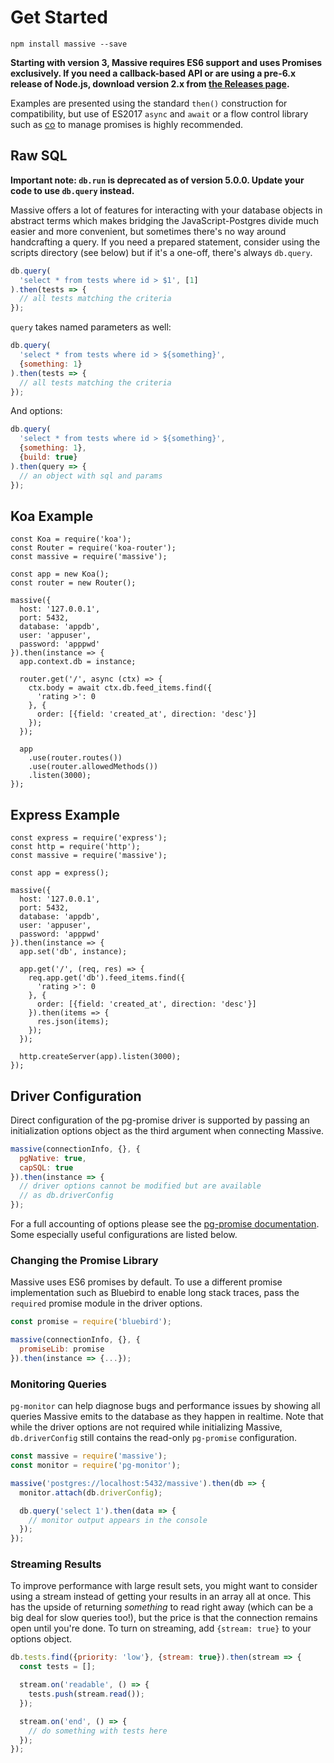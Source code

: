 # Get Started

```
npm install massive --save
```

**Starting with version 3, Massive requires ES6 support and uses Promises exclusively. If you need a callback-based API or are using a pre-6.x release of Node.js, download version 2.x from [the Releases page](https://github.com/dmfay/massive-js/releases).**

Examples are presented using the standard `then()` construction for compatibility, but use of ES2017 `async` and `await` or a flow control library such as [co](https://github.com/tj/co) to manage promises is highly recommended.

## Raw SQL

**Important note: `db.run` is deprecated as of version 5.0.0. Update your code to use `db.query` instead.**

Massive offers a lot of features for interacting with your database objects in abstract terms which makes bridging the JavaScript-Postgres divide much easier and more convenient, but sometimes there's no way around handcrafting a query. If you need a prepared statement, consider using the scripts directory (see below) but if it's a one-off, there's always `db.query`.

```javascript
db.query(
  'select * from tests where id > $1', [1]
).then(tests => {
  // all tests matching the criteria
});
```

`query` takes named parameters as well:

```javascript
db.query(
  'select * from tests where id > ${something}',
  {something: 1}
).then(tests => {
  // all tests matching the criteria
});
```

And options:

```javascript
db.query(
  'select * from tests where id > ${something}',
  {something: 1},
  {build: true}
).then(query => {
  // an object with sql and params
});
```

## Koa Example

```
const Koa = require('koa');
const Router = require('koa-router');
const massive = require('massive');

const app = new Koa();
const router = new Router();

massive({
  host: '127.0.0.1',
  port: 5432,
  database: 'appdb',
  user: 'appuser',
  password: 'apppwd'
}).then(instance => {
  app.context.db = instance;

  router.get('/', async (ctx) => {
    ctx.body = await ctx.db.feed_items.find({
      'rating >': 0
    }, {
      order: [{field: 'created_at', direction: 'desc'}]
    });
  });

  app
    .use(router.routes())
    .use(router.allowedMethods())
    .listen(3000);
});
```

## Express Example

```
const express = require('express');
const http = require('http');
const massive = require('massive');

const app = express();

massive({
  host: '127.0.0.1',
  port: 5432,
  database: 'appdb',
  user: 'appuser',
  password: 'apppwd'
}).then(instance => {
  app.set('db', instance);

  app.get('/', (req, res) => {
    req.app.get('db').feed_items.find({
      'rating >': 0
    }, {
      order: [{field: 'created_at', direction: 'desc'}]
    }).then(items => {
      res.json(items);
    });
  });

  http.createServer(app).listen(3000);
});
```

## Driver Configuration

Direct configuration of the pg-promise driver is supported by passing an initialization options object as the third argument when connecting Massive.

```javascript
massive(connectionInfo, {}, {
  pgNative: true,
  capSQL: true
}).then(instance => {
  // driver options cannot be modified but are available
  // as db.driverConfig
});
```

For a full accounting of options please see the [pg-promise documentation](https://github.com/vitaly-t/pg-promise#initialization-options). Some especially useful configurations are listed below.

### Changing the Promise Library

Massive uses ES6 promises by default. To use a different promise implementation such as Bluebird to enable long stack traces, pass the `required` promise module in the driver options.

```javascript
const promise = require('bluebird');

massive(connectionInfo, {}, {
  promiseLib: promise
}).then(instance => {...});
```

### Monitoring Queries

`pg-monitor` can help diagnose bugs and performance issues by showing all queries Massive emits to the database as they happen in realtime. Note that while the driver options are not required while initializing Massive, `db.driverConfig` still contains the read-only `pg-promise` configuration.

```javascript
const massive = require('massive');
const monitor = require('pg-monitor');

massive('postgres://localhost:5432/massive').then(db => {
  monitor.attach(db.driverConfig);

  db.query('select 1').then(data => {
    // monitor output appears in the console
  });
});
```

### Streaming Results

To improve performance with large result sets, you might want to consider using a stream instead of getting your results in an array all at once. This has the upside of returning _something_ to read right away (which can be a big deal for slow queries too!), but the price is that the connection remains open until you're done. To turn on streaming, add `{stream: true}` to your options object.

```javascript
db.tests.find({priority: 'low'}, {stream: true}).then(stream => {
  const tests = [];

  stream.on('readable', () => {
    tests.push(stream.read());
  });

  stream.on('end', () => {
    // do something with tests here
  });
});
```

